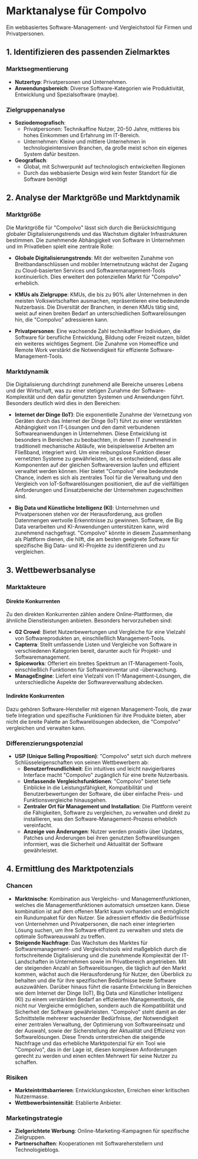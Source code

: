 # Marktanalyse für Compolvo

Ein webbasiertes Software-Management- und Vergleichstool für Firmen und Privatpersonen.

## 1. Identifizieren des passenden Zielmarktes

### Marktsegmentierung

- **Nutzertyp**: Privatpersonen und Unternehmen.
- **Anwendungsbereich**: Diverse Software-Kategorien wie Produktivität, Entwicklung und Spezialsoftware (maybe).

### Zielgruppenanalyse

- **Soziodemografisch**:
    - Privatpersonen: Technikaffine Nutzer, 20-50 Jahre, mittleres bis hohes Einkommen und Erfahrung im IT-Bereich.
    - Unternehmen: Kleine und mittlere Unternehmen in technologieintensiven Branchen, da große meist schon ein eigenes System dafür besitzen.
- **Geografisch**: 
    - Global, mit Schwerpunkt auf technologisch entwickelten Regionen
    - Durch das webbasierte Design wird kein fester Standort für die Software benötigt

## 2. Analyse der Marktgröße und Marktdynamik

### Marktgröße

Die Marktgröße für "Compolvo" lässt sich durch die Berücksichtigung globaler Digitalisierungstrends und das Wachstum digitaler Infrastrukturen bestimmen. Die zunehmende Abhängigkeit von Software in Unternehmen und im Privatleben spielt eine zentrale Rolle:

- **Globale Digitalisierungstrends**: Mit der weltweiten Zunahme von Breitbandanschlüssen und mobiler Internetnutzung wächst der Zugang zu Cloud-basierten Services und Softwaremanagement-Tools kontinuierlich. Dies erweitert den potenziellen Markt für "Compolvo" erheblich.

- **KMUs als Zielgruppe**: KMUs, die bis zu 90% aller Unternehmen in den meisten Volkswirtschaften ausmachen, repräsentieren eine bedeutende Nutzerbasis. Die Diversität der Branchen, in denen KMUs tätig sind, weist auf einen breiten Bedarf an unterschiedlichen Softwarelösungen hin, die "Compolvo" adressieren kann.

- **Privatpersonen**: Eine wachsende Zahl technikaffiner Individuen, die Software für berufliche Entwicklung, Bildung oder Freizeit nutzen, bildet ein weiteres wichtiges Segment. Die Zunahme von Homeoffice und Remote Work verstärkt die Notwendigkeit für effiziente Software-Management-Tools.

### Marktdynamik

Die Digitalisierung durchdringt zunehmend alle Bereiche unseres Lebens und der Wirtschaft, was zu einer stetigen Zunahme der Software-Komplexität und den dafür genutzten Systemen und Anwendungen führt. <br>
Besonders deutlich wird dies in den Bereichen:

- **Internet der Dinge (IoT)**: Die exponentielle Zunahme der Vernetzung von Geräten durch das Internet der Dinge (IoT) führt zu einer verstärkten Abhängigkeit von IT-Lösungen und den damit verbundenen Softwareanwendungen in Unternehmen. 
Diese Entwicklung ist besonders in Bereichen zu beobachten, in denen IT zunehmend in traditionell mechanische Abläufe, wie beispielsweise Arbeiten am Fließband, integriert wird.
Um eine reibungslose Funktion dieser vernetzten Systeme zu gewährleisten, ist es entscheidend, dass alle Komponenten auf der gleichen Softwareversion laufen und effizient verwaltet werden können. 
Hier bietet "Compolvo" eine bedeutende Chance, indem es sich als zentrales Tool für die Verwaltung und den Vergleich von IoT-Softwarelösungen positioniert, die auf die vielfältigen Anforderungen und Einsatzbereiche der Unternehmen zugeschnitten sind.

- **Big Data und Künstliche Intelligenz (KI)**: Unternehmen und Privatpersonen stehen vor der Herausforderung, aus großen Datenmengen wertvolle Erkenntnisse zu gewinnen.
Software, die Big Data verarbeiten und KI-Anwendungen unterstützen kann, wird zunehmend nachgefragt. 
"Compolvo" könnte in diesem Zusammenhang als Plattform dienen, die hilft, die am besten geeignete Software für spezifische Big Data- und KI-Projekte zu identifizieren und zu vergleichen.

## 3. Wettbewerbsanalyse

### Marktakteure

#### Direkte Konkurrenten

Zu den direkten Konkurrenten zählen andere Online-Plattformen, die ähnliche Dienstleistungen anbieten. Besonders hervorzuheben sind:

- **G2 Crowd**: Bietet Nutzerbewertungen und Vergleiche für eine Vielzahl von Softwareprodukten an, einschließlich Management-Tools.
- **Capterra**: Stellt umfassende Listen und Vergleiche von Software in verschiedenen Kategorien bereit, darunter auch für Projekt- und Softwaremanagement.
- **Spiceworks**: Offeriert ein breites Spektrum an IT-Management-Tools, einschließlich Funktionen für Softwareinventar und -überwachung.
- **ManageEngine**: Liefert eine Vielzahl von IT-Management-Lösungen, die unterschiedliche Aspekte der Softwareverwaltung abdecken.

#### Indirekte Konkurrenten
Dazu gehören Software-Hersteller mit eigenen Management-Tools, die zwar tiefe Integration und spezifische Funktionen für ihre Produkte bieten, aber nicht die breite Palette an Softwarelösungen abdecken, die "Compolvo" vergleichen und verwalten kann.

### Differenzierungspotenzial

- **USP (Unique Selling Proposition)**: "Compolvo" setzt sich durch mehrere Schlüsseleigenschaften von seinen Wettbewerbern ab:
  - **Benutzerfreundlichkeit**: Ein intuitives und leicht navigierbares Interface macht "Compolvo" zugänglich für eine breite Nutzerbasis.
  - **Umfassende Vergleichsfunktionen**: "Compolvo" bietet tiefe Einblicke in die Leistungsfähigkeit, Kompatibilität und Benutzerbewertungen der Software, die über einfache Preis- und Funktionsvergleiche hinausgehen.
  - **Zentraler Ort für Management und Installation**: Die Plattform vereint die Fähigkeiten, Software zu vergleichen, zu verwalten und direkt zu installieren, was den Software-Management-Prozess erheblich vereinfacht.
  - **Anzeige von Änderungen**: Nutzer werden proaktiv über Updates, Patches und Änderungen bei ihren genutzten Softwarelösungen informiert, was die Sicherheit und Aktualität der Software gewährleistet.

## 4. Ermittlung des Marktpotenzials

### Chancen

- **Marktnische**: Kombination aus Vergleichs- und Managementfunktionen, welches die Managementfunktionen automatsich umsetzen kann.
Diese kombination ist auf dem offenen Markt kaum vorhanden und ermöglicht ein Rundumpaket für den Nutzer. 
Sie adressiert effektiv die Bedürfnisse von Unternehmen und Privatpersonen, die nach einer integrierten Lösung suchen, um ihre Software effizient zu verwalten und stets die optimale Softwareauswahl zu treffen.
- **Steigende Nachfrage**: Das Wachstum des Marktes für Softwaremanagement- und Vergleichstools wird maßgeblich durch die fortschreitende Digitalisierung und die zunehmende Komplexität der IT-Landschaften in Unternehmen sowie im Privatbereich angetrieben.
Mit der steigenden Anzahl an Softwarelösungen, die täglich auf den Markt kommen, wächst auch die Herausforderung für Nutzer, den Überblick zu behalten und die für ihre spezifischen Bedürfnisse beste Software auszuwählen.
Darüber hinaus führt die rasante Entwicklung in Bereichen wie dem Internet der Dinge (IoT), Big Data und Künstlicher Intelligenz (KI) zu einem verstärkten Bedarf an effizienten Managementtools, die nicht nur Vergleiche ermöglichen, sondern auch die Kompatibilität und Sicherheit der Software gewährleisten.
"Compolvo" steht damit an der Schnittstelle mehrerer wachsender Bedürfnisse, der Notwendigkeit einer zentralen Verwaltung, der Optimierung von Softwareeinsatz und der Auswahl, sowie der Sicherstellung der Aktualität und Effizienz von Softwarelösungen.
Diese Trends unterstreichen die steigende Nachfrage und das erhebliche Marktpotenzial für ein Tool wie "Compolvo", das in der Lage ist, diesen komplexen Anforderungen gerecht zu werden und einen echten Mehrwert für seine Nutzer zu schaffen.

### Risiken

- **Markteintrittsbarrieren**: Entwicklungskosten, Erreichen einer kritischen Nutzermasse.
- **Wettbewerbsintensität**: Etablierte Anbieter.

### Marketingstrategie

- **Zielgerichtete Werbung**: Online-Marketing-Kampagnen für spezifische Zielgruppen.
- **Partnerschaften**: Kooperationen mit Softwareherstellern und Technologieblogs.
